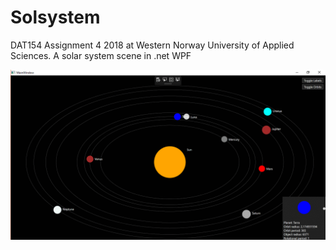 # Solsystem
DAT154 Assignment 4 2018 at Western Norway University of Applied Sciences.
A solar system scene in .net WPF

![Screenshot](/screenshot.gif?raw=true "screenshot")
